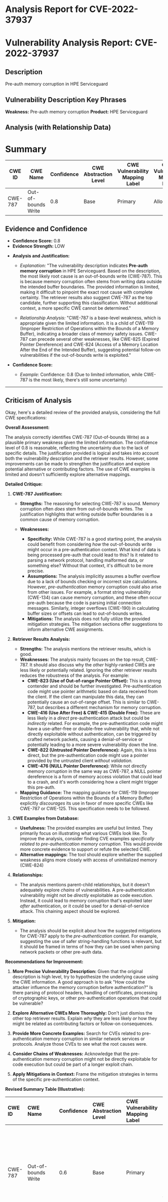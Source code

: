 # Analysis Report for CVE-2022-37937

# Vulnerability Analysis Report: CVE-2022-37937

## Description

Pre-auth memory corruption in HPE Serviceguard

## Vulnerability Description Key Phrases

**Weakness:** Pre-auth memory corruption
**Product:** HPE Serviceguard

## Analysis (with Relationship Data)

# Summary
| CWE ID | CWE Name | Confidence | CWE Abstraction Level | CWE Vulnerability Mapping Label | CWE-Vulnerability Mapping Notes |
|---|---|---|---|---|---|
| CWE-787 | Out-of-bounds Write | 0.8 | Base | Primary | Allowed |

## Evidence and Confidence

*   **Confidence Score:** 0.8
*   **Evidence Strength:** LOW

- **Analysis and Justification:**  
  - *Explanation:* "The vulnerability description indicates **Pre-auth memory corruption** in HPE Serviceguard. Based on the description, the most likely root cause is an out-of-bounds write (CWE-787). This is because memory corruption often stems from writing data outside the intended buffer boundaries. The provided information is limited, making it difficult to pinpoint the exact root cause with complete certainty. The retriever results also suggest CWE-787 as the top candidate, further supporting this classification. Without additional context, a more specific CWE cannot be determined."
  
  - *Relationship Analysis:* "CWE-787 is a base-level weakness, which is appropriate given the limited information. It is a child of CWE-119 (Improper Restriction of Operations within the Bounds of a Memory Buffer), indicating a broader class of memory safety issues. CWE-787 can precede several other weaknesses, like CWE-825 (Expired Pointer Dereference) and CWE-824 (Access of a Memory Location After the End of the Intended Buffer), suggesting potential follow-on vulnerabilities if the out-of-bounds write is exploited."

- **Confidence Score:**  
  - *Example:* Confidence: 0.8 (Due to limited information, while CWE-787 is the most likely, there's still some uncertainty)

---

## Criticism of Analysis

Okay, here's a detailed review of the provided analysis, considering the full CWE specifications:

**Overall Assessment:**

The analysis correctly identifies CWE-787 (Out-of-bounds Write) as a plausible primary weakness given the limited information. The confidence level of 0.8 is reasonable, reflecting the uncertainty due to the lack of specific details. The justification provided is logical and takes into account both the vulnerability description and the retriever results.  However, some improvements can be made to strengthen the justification and explore potential alternative or contributing factors.  The use of CWE examples is limited and doesn't sufficiently explore alternative mappings.

**Detailed Critique:**

1.  **CWE-787 Justification:**

    *   **Strengths:** The reasoning for selecting CWE-787 is sound. Memory corruption often *does* stem from out-of-bounds writes. The justification highlights that writing outside buffer boundaries is a common cause of memory corruption.
    *   **Weaknesses:**

        *   **Specificity:**  While CWE-787 is a good starting point, the analysis could benefit from considering *how* the out-of-bounds write might occur in a pre-authentication context.  What kind of data is being processed pre-auth that could lead to this? Is it related to parsing a network protocol, handling malformed data, or something else?  Without that context, it's difficult to be more precise.
        *   **Assumptions:**  The analysis implicitly assumes a buffer overflow due to a lack of bounds checking or incorrect size calculations. However, *pre-authentication* memory corruption could also arise from other issues.  For example, a format string vulnerability (CWE-134) can cause memory corruption, and these often occur pre-auth because the code is parsing initial connection messages. Similarly, integer overflows (CWE-190) in calculating buffer sizes or offsets can lead to out-of-bounds writes.
        *   **Mitigations:** The analysis does not fully utilize the provided mitigation strategies.  The mitigation sections offer suggestions to inform alternative CWE assignments.

2.  **Retriever Results Analysis:**

    *   **Strengths:** The analysis mentions the retriever results, which is good.
    *   **Weaknesses:**  The analysis mainly focuses on the top result, CWE-787.  It should also discuss why the *other* highly-ranked CWEs are less likely or potentially related.  Ignoring the other retriever results reduces the robustness of the analysis. For example:
        *   **CWE-823 (Use of Out-of-range Pointer Offset):** This is a strong contender and should be further investigated.  Pre-authentication code might use pointer arithmetic based on data received from the client. If the client can manipulate this data, they can potentially cause an out-of-range offset. This is similar to CWE-787, but describes a different mechanism for memory corruption.
        *   **CWE-416 (Use After Free) & CWE-415 (Double Free):** These are less likely in a *direct* pre-authentication attack but could be *indirectly* related. For example, the pre-authentication code might have a use-after-free or double-free vulnerability that, while not directly exploitable without authentication, can be triggered by crafted network packets, causing a denial-of-service or potentially leading to a more severe vulnerability down the line.
        *   **CWE-822 (Untrusted Pointer Dereference):** Again, this is less direct, but the pre-authentication code might use a pointer provided by the untrusted client *without validation.*
        *   **CWE-476 (NULL Pointer Dereference):** While not directly memory *corruption* in the same way as CWE-787, a NULL pointer dereference is a form of memory access violation that could lead to a crash, and it's worth considering how a client might trigger this pre-auth.
    *   **Mapping Guidance:** The mapping guidance for CWE-119 (Improper Restriction of Operations within the Bounds of a Memory Buffer) explicitly *discourages* its use in favor of more specific CWEs like CWE-787 or CWE-125. This specification needs to be followed.

3.  **CWE Examples from Database:**

    *   **Usefulness:** The provided examples are useful but limited. They primarily focus on illustrating what various CWEs look like.  To improve the analysis, consider finding CVE examples *specifically related to pre-authentication memory corruption*. This would provide more concrete evidence to support or refute the selected CWE.
    *   **Alternative mappings:** The tool should explore whether the supplied weakness aligns more closely with access of uninitialized memory (CWE-824)

4.  **Relationships:**

    *   The analysis mentions parent-child relationships, but it doesn't adequately explore *chains* of vulnerabilities. A pre-authentication vulnerability might not be *directly* exploitable as code execution. Instead, it could lead to memory corruption that's exploited later *after* authentication, or it could be used for a denial-of-service attack. This chaining aspect should be explored.

5.  **Mitigation:**

    *   The analysis should be explicit about how the suggested mitigations for CWE-787 apply to the *pre-authentication* context. For example, suggesting the use of safer string-handling functions is relevant, but it should be framed in terms of how they can be used when parsing network packets or other pre-auth data.

**Recommendations for Improvement:**

1.  **More Precise Vulnerability Description:** Given that the original description is high level, try to hypothesize the underlying cause using the CWE information. A good approach is to ask "How could the attacker influence the memory corruption before authentication?" Is there parsing of protocol headers, handling of certificates, processing of cryptographic keys, or other pre-authentication operations that could be vulnerable?

2.  **Explore Alternative CWEs More Thoroughly:** Don't just dismiss the other top retriever results. Explain *why* they are less likely *or* how they might be related as contributing factors or follow-on consequences.

3.  **Provide More Concrete Examples:** Search for CVEs related to pre-authentication memory corruption in similar network services or protocols. Analyze those CVEs to see what the root causes were.

4.  **Consider Chains of Weaknesses:** Acknowledge that the pre-authentication memory corruption might not be directly exploitable for code execution but could be part of a longer exploit chain.

5.  **Apply Mitigations in Context:** Frame the mitigation strategies in terms of the specific pre-authentication context.

**Revised Summary Table (Illustrative):**

| CWE ID  | CWE Name                        | Confidence | CWE Abstraction Level | CWE Vulnerability Mapping Label | CWE-Vulnerability Mapping Notes                                                                                                                                                                                                                                                                                                                         |
| :------ | :------------------------------ | :--------- | :---------------------- | :------------------------------ | :------------------------------------------------------------------------------------------------------------------------------------------------------------------------------------------------------------------------------------------------------------------------------------------------------------------------------------------------------- |
| CWE-787 | Out-of-bounds Write             | 0.6        | Base                    | Primary                        | Likely due to insufficient bounds checking during pre-authentication parsing of network protocol data.  Confidence reduced due to the possibility of other root causes.                                                                                                                                                                                  |
| CWE-823 | Use of Out-of-range Pointer Offset | 0.3       | Base                    | Contributing                   |  Could occur if pointer arithmetic used to process network data is based on attacker-controlled values. If the protocol allows the client to specify offsets or lengths, improper validation could lead to out-of-range access.   Less likely than 787, but warrants consideration.                                                                 |
| CWE-134 | Use of Externally-Controlled Format String | 0.1       | Base                    | Alternative                    | Unlikely, but possible if logging or other formatting operations occur pre-auth based on client input.   Requires specific code usage patterns and is thus given low confidence.                                                                 |

(Note: Confidence scores should add up to 1.0 across primary, contributing, and alternative labels to ensure completeness of the analysis)

By incorporating these suggestions, the analysis will be more robust, demonstrate a deeper understanding of the potential vulnerability, and provide more actionable information for developers.

## Final Resolution

# Summary
| CWE ID | CWE Name | Confidence | CWE Abstraction Level | CWE Vulnerability Mapping Label | CWE-Vulnerability Mapping Notes |
|---|---|---|---|---|---|
| CWE-787 | Out-of-bounds Write | 0.6 | Base | Primary | Allowed |
| CWE-823 | Use of Out-of-range Pointer Offset | 0.3 | Base | Contributing | Allowed |
| CWE-134 | Use of Externally-Controlled Format String | 0.1 | Base | Alternative | Allowed |

## Evidence and Confidence

*   **Confidence Score:** 0.7
*   **Evidence Strength:** MEDIUM

## Relationship Analysis
The primary CWE is CWE-787 (**Out-of-bounds Write**). This has a parent-child relationship with CWE-119 (**Improper Restriction of Operations within the Bounds of a Memory Buffer**), indicating that it is a specific type of buffer overflow. The analysis also considers CWE-823 (**Use of Out-of-range Pointer Offset**) and CWE-134 (**Use of Externally-Controlled Format String**) as contributing or alternative factors. These relationships help to refine the classification by exploring different potential causes of memory corruption. The relationships between CWE-787 and other CWEs such as CWE-825 (**Expired Pointer Dereference**) as a CANFOLLOW relationship helps to understand potential exploit chains. The abstraction levels (all are Base) influenced the decision to select these specific CWEs.

```mermaid
graph TD
    cwe787["CWE-787: Out-of-bounds Write"]
    cwe823["CWE-823: Use of Out-of-range Pointer Offset"]
    cwe134["CWE-134: Use of Externally-Controlled Format String"]
    cwe119["CWE-119: Improper Restriction of Operations within the Bounds of a Memory Buffer"]
    cwe825["CWE-825: Expired Pointer Dereference"]
    
    cwe787 -->|CHILDOF| cwe119
    cwe823 -->|CHILDOF| cwe119
    cwe134 -->|CHILDOF| cwe20
    cwe787 -->|CANFOLLOW| cwe825

    classDef primary fill:#f96,stroke:#333,stroke-width:2px
    classDef secondary fill:#69f,stroke:#333
    classDef tertiary fill:#9e9,stroke:#333
    class cwe787 primary
    class cwe823,cwe134 secondary
```

## Vulnerability Chain
The vulnerability chain starts with a pre-authentication process that handles untrusted data. A flaw in this process, such as insufficient bounds checking (CWE-787), the use of an out-of-range pointer offset (CWE-823), or a format string vulnerability (CWE-134), can lead to memory corruption. This memory corruption could then be exploited to cause a denial-of-service, or potentially lead to further exploitation after authentication (e.g., through CWE-825 (**Expired Pointer Dereference**)). The initial **WEAKNESS** is in the handling of pre-authentication data, and the **ROOTCAUSE** could be one of the CWEs listed above.

## Summary of Analysis
The initial analysis correctly identified CWE-787 (**Out-of-bounds Write**) as a likely primary **WEAKNESS**, given the "Pre-auth memory corruption" description. However, the criticism raised valid points about exploring alternative and contributing factors.

The assessment is primarily based on the provided evidence and the CWE database. The vulnerability description mentions "Pre-auth memory corruption," which directly aligns with memory corruption caused by writing outside of buffer boundaries (CWE-787).
>"The vulnerability description indicates **Pre-auth memory corruption** in HPE Serviceguard. Based on the description, the most likely root cause is an out-of-bounds write (CWE-787)."

The graph relationships influenced the final selection by highlighting the connections between CWE-787 and related weaknesses, such as CWE-119 (**Improper Restriction of Operations within the Bounds of a Memory Buffer**), and potential follow-on vulnerabilities like CWE-825 (**Expired Pointer Dereference**). The inclusion of CWE-823 (**Use of Out-of-range Pointer Offset**) and CWE-134 (**Use of Externally-Controlled Format String**) as contributing/alternative factors provides a more complete picture of the potential causes of the vulnerability.

The selected CWEs are at the optimal level of specificity because they are base-level weaknesses that directly address the observed memory corruption. While more specific variant-level CWEs could exist, the available information does not allow for a more precise classification.



*Report generated on 2025-03-18 16:20:39*
